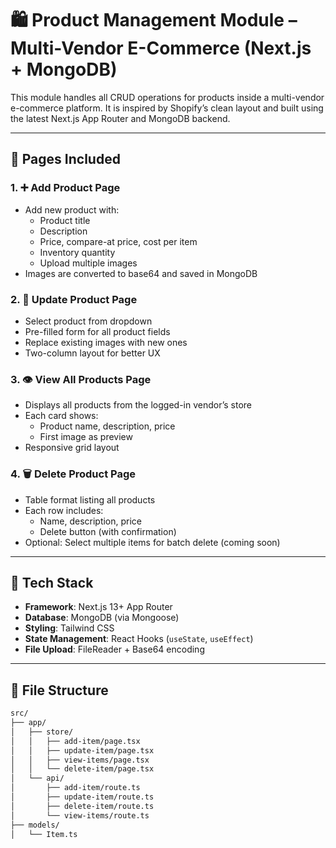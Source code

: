 # 🛍️ Product Management Module – Multi-Vendor E-Commerce (Next.js + MongoDB)

This module handles all CRUD operations for products inside a multi-vendor e-commerce platform. It is inspired by Shopify’s clean layout and built using the latest Next.js App Router and MongoDB backend.

---

## 📄 Pages Included

### 1. ➕ Add Product Page

- Add new product with:
  - Product title
  - Description
  - Price, compare-at price, cost per item
  - Inventory quantity
  - Upload multiple images
- Images are converted to base64 and saved in MongoDB

### 2. 🔁 Update Product Page

- Select product from dropdown
- Pre-filled form for all product fields
- Replace existing images with new ones
- Two-column layout for better UX

### 3. 👁 View All Products Page

- Displays all products from the logged-in vendor’s store
- Each card shows:
  - Product name, description, price
  - First image as preview
- Responsive grid layout

### 4. 🗑 Delete Product Page

- Table format listing all products
- Each row includes:
  - Name, description, price
  - Delete button (with confirmation)
- Optional: Select multiple items for batch delete (coming soon)

---

## 🧰 Tech Stack

- **Framework**: Next.js 13+ App Router
- **Database**: MongoDB (via Mongoose)
- **Styling**: Tailwind CSS
- **State Management**: React Hooks (`useState`, `useEffect`)
- **File Upload**: FileReader + Base64 encoding

---

## 📂 File Structure

```bash
src/
├── app/
│   ├── store/
│   │   ├── add-item/page.tsx
│   │   ├── update-item/page.tsx
│   │   ├── view-items/page.tsx
│   │   └── delete-item/page.tsx
│   └── api/
│       ├── add-item/route.ts
│       ├── update-item/route.ts
│       ├── delete-item/route.ts
│       └── view-items/route.ts
├── models/
│   └── Item.ts
```
